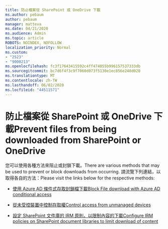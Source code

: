 ```yaml
---
title: 防止檔案從 SharePoint 或 OneDrive 下載
ms.author: pebaum
author: pebaum
manager: matteva
ms.date: 04/21/2020
ms.audience: Admin
ms.topic: article
ROBOTS: NOINDEX, NOFOLLOW
localization_priority: Normal
ms.custom:
- "2523"
- "9000213"
ms.openlocfilehash: fc3f17643415592c4ff474055b996157537333db
ms.sourcegitcommit: bc7d6f4f3c9f7060d073f5130e1ec856e248d020
ms.translationtype: MT
ms.contentlocale: zh-TW
ms.lasthandoff: 06/02/2020
ms.locfileid: "44511571"
---
```

# <a name="prevent-files-from-being-downloaded-from-sharepoint-or-onedrive"></a><span data-ttu-id="8bcf4-102">防止檔案從 SharePoint 或 OneDrive 下載</span><span class="sxs-lookup"><span data-stu-id="8bcf4-102">Prevent files from being downloaded from SharePoint or OneDrive</span></span>

<span data-ttu-id="8bcf4-103">您可以使用各種方法來阻止或封鎖下載。</span><span class="sxs-lookup"><span data-stu-id="8bcf4-103">There are various methods that may be used to prevent or block downloads from occurring.</span></span> <span data-ttu-id="8bcf4-104">請流覽下列連結，以取得各自的方法：</span><span class="sxs-lookup"><span data-stu-id="8bcf4-104">Please visit the links below for the respective methods:</span></span>

- [<span data-ttu-id="8bcf4-105">使用 Azure AD 條件式存取封鎖檔下載</span><span class="sxs-lookup"><span data-stu-id="8bcf4-105">Block File download with Azure AD conditional access</span></span>](https://docs.microsoft.com/cloud-app-security/use-case-proxy-block-session-aad#create-a-block-download-policy-for-unmanaged-devices)

- [<span data-ttu-id="8bcf4-106">從未受控裝置中控制存取權</span><span class="sxs-lookup"><span data-stu-id="8bcf4-106">Control access from unmanaged devices</span></span>](https://docs.microsoft.com/sharepoint/control-access-from-unmanaged-devices)

- [<span data-ttu-id="8bcf4-107">設定 SharePoint 文件庫的 IRM 原則，以限制內容的下載</span><span class="sxs-lookup"><span data-stu-id="8bcf4-107">Configure IRM policies on SharePoint document libraries to limit download of content</span></span>](https://docs.microsoft.com/microsoft-365/compliance/set-up-irm-in-sp-admin-center)
